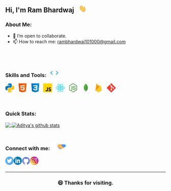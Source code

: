 ## Hi, I'm Ram Bhardwaj &nbsp;  <img src="assets/hi.gif" width="24px" height="24px" /> 

### About Me:

<!-- [![Typing SVG](https://readme-typing-svg.herokuapp.com?font=Segoe+UI&color=%2358A6FF&vCenter=true&lines=I+am+an+hybrid+app+developer.;I+am+a+web+developer.;)](https://git.io/typing-svg) -->

<!-- - 🔭 Checkout one of my best backend project  [ScalableNotificationSystem](https://github.com/adityasharma-tech/ScalableNotificationSystem.git) -->
<!-- - 🎯 And the best hybrid android/ios app I build is a full Chat Application is [QuickChat](https://github.com/adityasharma-tech/QuickChat-Application.git) -->
- 👯 I’m open to collaborate.
- 📫 How to reach me: rambhardwaj101000@gmail.com <!--[hey@adityasharma.live](mailto:hey@adityasharma.live), [LinkedIn](https://linkedin.com/in/adityasharmatech) -->
<!-- - 😎 Here's my portfolio    [adityasharma.live](https://www.adityasharma.live/) -->

<br/>

 <!--  [![Twitter: AdityaSharma](https://img.shields.io/twitter/follow/AdityaSharma?style=social)](https://twitter.com/AdityaSharma626)
[![Linkedin: aditya sharma](https://img.shields.io/badge/-aditya_sharma-blue?style=flat-square&logo=Linkedin&logoColor=white&link=https://www.linkedin.com/in/adityasharmatech/)](https://www.linkedin.com/in/adityasharmatech/)
[![GitHub AdityaSharma](https://img.shields.io/github/followers/AdityaSharma?label=follow&style=social)](https://github.com/adityasharma-tech)
[![website](https://img.shields.io/badge/Portfolio_Website-adityasharma.live-2648ff?style=flat-square&logo=google-chrome)](https://adityasharma.live/) -->

<br/>

### Skills and Tools: &nbsp; <img alt="Aditya's skills" width="26px" height="26px" src="assets/skills.gif" /> 
<p float="left">
  <img height="28" src="assets/python.svg"> &nbsp;
  <img height="28" src="assets/html.svg"> &nbsp;
  <img height="28" src="assets/css.svg"> &nbsp;
  <img height="28" src="assets/javascript.svg"> &nbsp;
  <img height="28" src="assets/reactjs.svg"> &nbsp;
  <img height="28" src="assets/nodejs.svg"> &nbsp;
  <img height="28" src="assets/mongodb.svg"> &nbsp;
  <img height="28" src="assets/firebase.svg"> &nbsp;
  <img height="28" src="assets/git.svg"> &nbsp;
</p>

<br/>

### Quick Stats:  

<a href="https://github.com/rambhardwajj">
  <img align="center" src="https://github-readme-stats.vercel.app/api/top-langs/?username=rambhardwajj&theme=dark&hide=TCL" />
</a>

<a href="https://github.com/rambhardwajj">
  <img align="center" src="https://github-readme-stats.vercel.app/api?username=rambhardwajj&show_icons=true&theme=tokyonight&count_private=true&line_height=33" alt="Aditya's github stats"/>
</a>

<br/>
<br/>

### Connect with me: <img alt="Aditya's skills" width="64px" height="30px" src="assets/handshake.gif" />

<a href="https://x.com/ram_101001">
  <img align="left" alt="Ram's Twitter" width="26px" src="assets/twitter_icon_color.svg" />
</a>
<a href="https://linkedin.com/in/bhardwajram">
  <img align="left" alt="Ram's Linkdein" width="26px" src="assets/linkedin_icon_color.svg" />
</a>
<a href="https://github.com/rambhardwajj">
  <img align="left" alt="Ram's Github" width="26px" src="assets/github_icon_color.svg" />
</a>
<a href="https://instagram.com/likwid_z/">
  <img align="left" alt="Ram's Instagram" width="26px" src="assets/instagram_icon_color.svg" />
</a>

<br/>
<br/>

---

<div align="center">

  ### 😄 Thanks for visiting.

</div>
